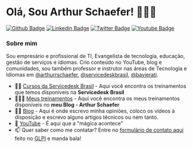 # Olá, Sou Arthur Schaefer! 👨🏾‍💻

[![Github Badge](https://img.shields.io/badge/-Github-000?style=flat-square&logo=Github&logoColor=white&link=https://github.com/arthurrschaefer)](https://github.com/arthurrschaefer)
[![Linkedin Badge](https://img.shields.io/badge/-LinkedIn-blue?style=flat-square&logo=Linkedin&logoColor=white&link=https://www.linkedin.com/in/arthurrschaefer)](https://www.linkedin.com/in/arthurrschaefer)
[![Twitter Badge](https://img.shields.io/badge/-Twitter-1ca0f1?style=flat-square&labelColor=1ca0f1&logo=twitter&logoColor=white&link=https://twitter.com/arthurrschaefer)](https://twitter.com/arthurrschaefer)
[![Youtube Badge](https://img.shields.io/badge/-YouTube-ff0000?style=flat-square&labelColor=ff0000&logo=youtube&logoColor=white&link=https://www.youtube.com/ArthurSchaefer)](https://www.youtube.com/ArthurSchaefer)

### Sobre mim
Sou empresário e profissional de TI, Evangelista de tecnologia, educação, gestão de serviços e idiomas. Crio conteúdo no YouTube, blog e comunidades, sou também professor e instrutor nas áreas de Tecnologia e Idiomas em [@arthurrschaefer](https://www.arthurschaefer.com.br), [@servicedeskbrasil](https://www.servicedeskbrasil.com.br/), [@bavierati](https://www.bavierati.com.br).

- 📘💼 [Cursos da Servicedesk Brasil](https://servicedeskbrasil.maestrus.com/treinamentos) - Aqui você encontra os treinamentos que temos disponíveis na **Servicedesk Brasil**
-  👨🏾‍🏫 [Meus treinamentos](https://www.arthurschaefer.com.br/cursos-e-treinamentos/) - Aqui você encontra os meus treinamentos disponíveis no **meu Blog - Arthur Schaefer**
- ✍🏼 [Blog](https://www.arthurschaefer.com.br) - Aqui é onde escrevo minha opiniões, coloco os vídeos à disposição e escrevo alguns artigos técnicos ou nem tanto.
- 🎥 [YouTube](https://youtube.com/ArthurSchaefer) - É aqui que a "mágica acontece"
- 📫 Quer saber como me contatar? Entre no [formulário de contato aqui](http://contato.arthurschaefer.com.br/marketplace/formcreator/front/formdisplay.php?id=1) feito no [GLPI](https://github.com/arthurrschaefer/glpi) e manda bala!

<!--
----

# Hi, I'm Arthur Schaefer! 👨🏾‍💻

[![Github Badge](https://img.shields.io/badge/-Github-000?style=flat-square&logo=Github&logoColor=white&link=https://github.com/arthurrschaefer)](https://github.com/arthurrschaefer)
[![Linkedin Badge](https://img.shields.io/badge/-LinkedIn-blue?style=flat-square&logo=Linkedin&logoColor=white&link=https://www.linkedin.com/in/arthurrschaefer)](https://www.linkedin.com/in/arthurrschaefer)
[![Twitter Badge](https://img.shields.io/badge/-Twitter-1ca0f1?style=flat-square&labelColor=1ca0f1&logo=twitter&logoColor=white&link=https://twitter.com/arthurrschaefer)](https://twitter.com/arthurrschaefer)
[![Youtube Badge](https://img.shields.io/badge/-YouTube-ff0000?style=flat-square&labelColor=ff0000&logo=youtube&logoColor=white&link=https://www.youtube.com/ArthurSchaefer)](https://www.youtube.com/ArthurSchaefer)

### About me
I'm an IT entrepreneur, Tech, Education and Service Management Evangelist, Youtuber, Instructor and Content Creator at [@arthurrschaefer](https://www.arthurschaefer.com.br) [@servicedeskbrasil](https://www.servicedeskbrasil.com.br/), [@bavierati](https://www.bavierati.com.br).

- 📘💼 [Servicedesk Brasil Courses](https://servicedeskbrasil.maestrus.com/treinamentos) - Here are the Servicdesk Brasil courses
-  👨🏾‍🏫 [Free and Paid Personal Courses](https://www.arthurschaefer.com.br/cursos-e-treinamentos/) - Here are my personal courses.
- ✍🏼 [Blog](https://www.arthurschaefer.com.br) - That's where I write about many things, post some of my videos and opinions.
- 🎥 [YouTube](https://youtube.com/ArthurSchaefer) - Well... Here "The Magic happens"
- 🔭 I’m currently working on getting a better IT leader and find new products and solutions to clients and companies.
- 🌱 I’m currently learning new ways to deliver and improve Service Management.
- 📫 How to reach me? Into my [contact form](http://contato.arthurschaefer.com.br/marketplace/formcreator/front/formdisplay.php?id=1) powered by [GLPI](https://github.com/arthurrschaefer/glpi)


![ArthurSchaefer Status no Github](https://github-readme-stats.vercel.app/api?username=arthurrschaefer&show_icons=true&theme=radical)



**arthurrschaefer/arthurrschaefer** is a ✨ _special_ ✨ repository because its `README.md` (this file) appears on your GitHub profile.

Here are some ideas to get you started:

- 🔭 I’m currently working on ...
- 🌱 I’m currently learning ...
- 👯 I’m looking to collaborate on ...
- 🤔 I’m looking for help with ...
- 💬 Ask me about ...
- 📫 How to reach me: ...
- 😄 Pronouns: ...
- ⚡ Fun fact: ...
-->
